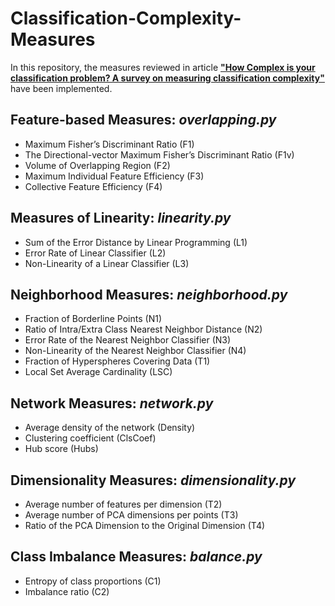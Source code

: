 # Classification-Complexity-Measures

In this repository, the measures reviewed in article [**"How Complex is your classification problem? A survey on measuring classification complexity"**](https://arxiv.org/abs/1808.03591) have been implemented.

## Feature-based Measures: ***overlapping.py***
* Maximum Fisher’s Discriminant Ratio (F1)
* The Directional-vector Maximum Fisher’s Discriminant Ratio (F1v)
* Volume of Overlapping Region (F2)
* Maximum Individual Feature Efficiency (F3)
* Collective Feature Efficiency (F4)


## Measures of Linearity: ***linearity.py***
* Sum of the Error Distance by Linear Programming (L1)
* Error Rate of Linear Classifier (L2)
* Non-Linearity of a Linear Classifier (L3)


## Neighborhood Measures: ***neighborhood.py***
* Fraction of Borderline Points (N1)
* Ratio of Intra/Extra Class Nearest Neighbor Distance (N2)
* Error Rate of the Nearest Neighbor Classifier (N3)
* Non-Linearity of the Nearest Neighbor Classifier (N4)
* Fraction of Hyperspheres Covering Data (T1)
* Local Set Average Cardinality (LSC)


## Network Measures: ***network.py***
* Average density of the network (Density)
* Clustering coefficient (ClsCoef)
* Hub score (Hubs)


## Dimensionality Measures: ***dimensionality.py***
* Average number of features per dimension (T2)
* Average number of PCA dimensions per points (T3)
* Ratio of the PCA Dimension to the Original Dimension (T4)


## Class Imbalance Measures: ***balance.py***
* Entropy of class proportions (C1)
* Imbalance ratio (C2)
